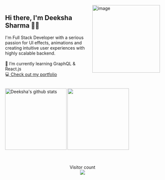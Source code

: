 <img align="right" height="220px" src="https://appservice.azureedge.net/images/linux-landing-page/v3/node.svg" alt="image" />

<p align="left">

## Hi there, I'm Deeksha Sharma 👋🏻 
 
I'm Full Stack Developer with a serious passion for UI effects, animations and creating intuitive user experiences with highly scalable backend. <br>
<br>
🌱 I’m currently learning GraphQL & React.js <br>
💻<a target="_blank" href="https://deekshasharma.vercel.app/"> Check out my portfolio</a>
  <p>
<br>



  <img align="left" height="200px" src="https://github-readme-stats.vercel.app/api?username=Deeksha2501&show_icons=true&count_private=true&title_color=e6005c&bg_color=fafbfc00" alt="Deeksha's github stats" />

  <img align="centre" height="200px" src="https://github-readme-stats.vercel.app/api/top-langs/?username=Deeksha2501&title_color=e6005c&bg_color=fafbfc00&text_color=35b5ff" />
<!---
<a href="https://github.com/Deeksha2501/Online_Classroom_Web_App">
  <img align="left" src="https://github-readme-stats.anuraghazra1.vercel.app/api/pin/?username=Deeksha2501&repo=Online_Classroom_Web_App&show_owner&title_color=e6005c" />
 </a>
<a href="https://github.com/Deeksha2501/Daily-Newspaper-using-reactJS">
  <img align="center" src="https://github-readme-stats.vercel.app/api/pin/?username=Deeksha2501&repo=Daily-Newspaper-using-reactJS&title_color=e6005c" />
 </a>
-->
<br> 
<br>
<br>

<!-- ## Get in touch:

<a style="padding:10px" href="mailto: sharmadeeksha325@gmail.com">
  <img style="width:40px"  src="resources/gmail.png" alt="Mail" />
</a>

<a style="padding:10px" href="https://www.linkedin.com/in/deeksha-sharma-5430b8188/">
  <img style="width:40px" src="resources/linkedin.png" alt="Linkedin" />
</a>

<a style="padding:10px" href="https://www.quora.com/profile/Deeksha-Sharma-774">
  <img style="width:40px" src="resources/quora.png" alt="Quora profile" />
</a> -->

<p align="center"> 
  Visitor count<br>
  <img src="https://profile-counter.glitch.me/Deeksha2501/count.svg" />
</p>


<!--https://github.com/Deeksha2501/Deeksha2501/blob/master/resources/progirl.png

